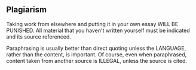 ## Plagiarism

Taking work from elsewhere and putting
it in your own essay WILL BE PUNISHED.
All material that you haven't written
yourself must be indicated and its
source referenced.

Paraphrasing is usually better than
direct quoting unless the LANGUAGE,
rather than the content, is important.
Of course, even when paraphrased,
content taken from another source is
ILLEGAL, unless the source is cited.

